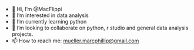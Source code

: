 - 👋 Hi, I’m @MacFlippi
- 👀 I’m interested in data analysis
- 🌱 I’m currently learning python
- 💞️ I’m looking to collaborate on python, r studio and general data analysis projects.
- 📫 How to reach me: mueller.marcphillip@gmail.com

<!---
MacFlippi/MacFlippi is a ✨ special ✨ repository because its `README.md` (this file) appears on your GitHub profile.
You can click the Preview link to take a look at your changes.
--->
